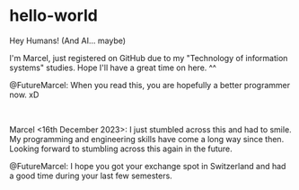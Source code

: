# hello-world

Hey Humans! (And AI... maybe)

I'm Marcel, just registered on GitHub due to my "Technology of information systems" studies. Hope I'll have a great time on here. ^^


@FutureMarcel: When you read this, you are hopefully a better programmer now. xD

<br>

Marcel <16th December 2023>: I just stumbled across this and had to smile. My programming and engineering skills have come a long way since then. Looking forward to stumbling across this again in the future.

@FutureMarcel: I hope you got your exchange spot in Switzerland and had a good time during your last few semesters.
